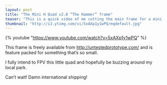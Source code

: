 ```yaml
---
layout: post
title: "The Mini H Quad v2.0 “The Hammer” frame"
teaser: "This is a quick video of me cutting the main frame for a mini quadcopter."
thumbnail: "http://i3.ytimg.com/vi/5xAXp1y1wPQ/mqdefault.jpg"
---
```


{% youtube "https://www.youtube.com/watch?v=5xAXp1y1wPQ" %}

This frame is freely available from <http://untestedprototype.com/> and is feature packed for something that’s so small.

I fully intend to FPV this little quad and hopefully be buzzing around my local park.

Can’t wait! Damn international shipping!
